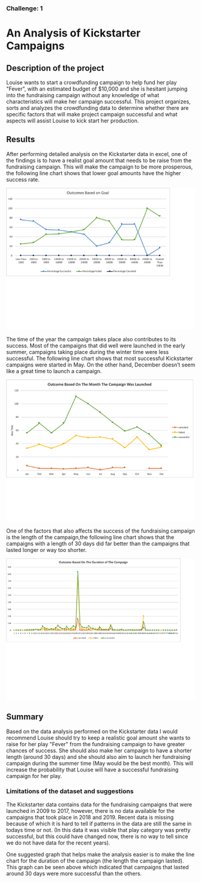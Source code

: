 ### Challenge: 1

# An Analysis of Kickstarter Campaigns

## Description of the project

Louise wants to start a crowdfunding campaign to help fund her play "Fever", with an estimated budget of $10,000 and she is hesitant jumping into the fundraising campaign without any knowledge of what characteristics will make her campaign successful. This project organizes, sorts and analyzes the crowdfunding data to determine whether there are specific factors that will make project campaign successful and what aspects will assist Louise to kick start her production.



## Results






After performing detailed analysis on the Kickstarter data in excel, one of the findings is to have a realist goal amount that needs to be raise from the fundraising campaign. This will make the campaign to be more prosperous, the following line chart shows that lower goal amounts have the higher success rate.

![Line Chart Based On Goal Amount](./images/outcome_based_goal.png)

The time of the year the campaign takes place also contributes to its success. Most of the campaigns that did well were launched in the early summer, campaigns taking place during the winter time were less successful. The following line chart shows that most successful Kickstarter campaigns were started in May. On the other hand, December doesn’t seem like a great time to launch a campaign.


![Line Chart - outcome based on the launch date](./images/outcome_based_on_launch_date.png)


One of the factors that also affects the success of the fundraising campaign is the length of the campaign,the following line chart shows that the campaigns with a length of 30 days did far better than the campaigns that lasted longer or way too shorter. 


![Line Chart - outcome based on the launch date](./images/outcome_based_duration.png)


## Summary 

Based on the data analysis performed on the Kickstarter data I would recommend Louise should try to keep a realistic goal amount she wants to raise for her play "Fever" from the fundraising campaign to have greater chances of success. She should also make her campaign to have a shorter length (around 30 days) and she should also aim to launch her fundraising campaign during the summer time (May would be the best month). This will increase the probability that Louise will have a successful fundraising campaign for her play. 


### Limitations of the dataset and suggestions

The Kickstarter data contains data for the fundraising campaigns that were launched in 2009 to 2017, however, there is no data available for the campaigns that took place in 2018 and 2019. Recent data is missing because of which it is hard to tell if patterns in the data are still the same in todays time or not. (In this data it was visible that play category was pretty successful, but this could have changed now, there is no way to tell since we do not have data for the recent years).

One suggested graph that helps make the analysis easier is to make the line chart for the duration of the campaign (the length the campaign lasted). This graph can be seen above which indicated that campaigns that lasted around 30 days were more successful than the others.

    